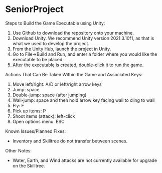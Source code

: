 # SeniorProject

Steps to Build the Game Executable using Unity:

1. Use Github to download the repository onto your machine.
2. Download Unity. We recommend Unity version 2021.3.10f1, as that is what we used to develop the project.
3. From the Unity Hub, launch the project in Unity.
4. Go to File->Build and Run, and enter a folder where you would like the executable to be placed.
5. After the executable is created, double-click it to run the game.


Actions That Can Be Taken Within the Game and Associated Keys:

1. Move left/right: A/D or left/right arrow keys
2. Jump: space
3. Double-jump: space (after jumping)
4. Wall-jump: space and then hold arrow key facing wall to cling to wall
5. Fly: F
6. Pick up items: P
7. Shoot items (attack): left-click
8. Open options menu: ESC

Known Issues/Planned Fixes:
- Inventory and Skilltree do not transfer between scenes. 

Other Notes:
- Water, Earth, and Wind attacks are not currently available for upgrade on the Skilltree.
